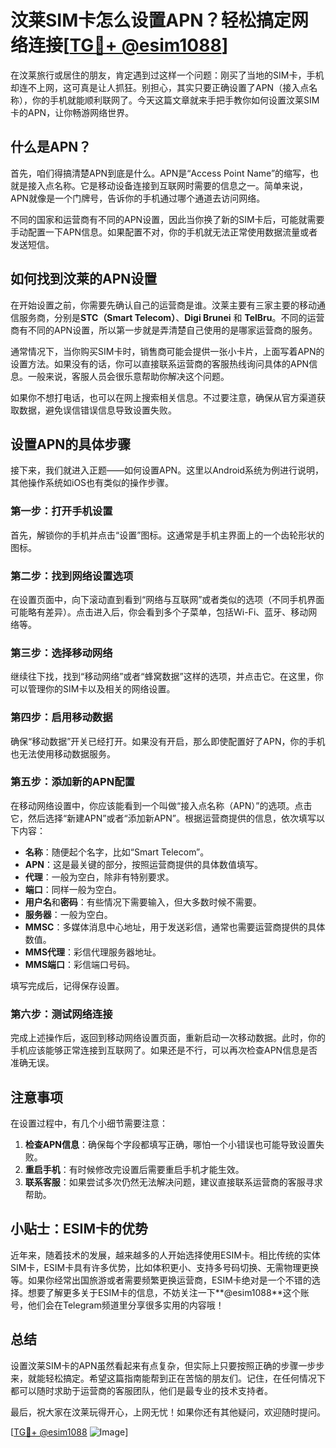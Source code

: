 # 汶莱SIM卡怎么设置APN？轻松搞定网络连接[[TG💪+ @esim1088](https://t.me/s/esim1088)]

在汶莱旅行或居住的朋友，肯定遇到过这样一个问题：刚买了当地的SIM卡，手机却连不上网，这可真是让人抓狂。别担心，其实只要正确设置了APN（接入点名称），你的手机就能顺利联网了。今天这篇文章就来手把手教你如何设置汶莱SIM卡的APN，让你畅游网络世界。

## 什么是APN？

首先，咱们得搞清楚APN到底是什么。APN是“Access Point Name”的缩写，也就是接入点名称。它是移动设备连接到互联网时需要的信息之一。简单来说，APN就像是一个门牌号，告诉你的手机通过哪个通道去访问网络。

不同的国家和运营商有不同的APN设置，因此当你换了新的SIM卡后，可能就需要手动配置一下APN信息。如果配置不对，你的手机就无法正常使用数据流量或者发送短信。

## 如何找到汶莱的APN设置

在开始设置之前，你需要先确认自己的运营商是谁。汶莱主要有三家主要的移动通信服务商，分别是**STC（Smart Telecom）**、**Digi Brunei** 和 **TelBru**。不同的运营商有不同的APN设置，所以第一步就是弄清楚自己使用的是哪家运营商的服务。

通常情况下，当你购买SIM卡时，销售商可能会提供一张小卡片，上面写着APN的设置方法。如果没有的话，你可以直接联系运营商的客服热线询问具体的APN信息。一般来说，客服人员会很乐意帮助你解决这个问题。

如果你不想打电话，也可以在网上搜索相关信息。不过要注意，确保从官方渠道获取数据，避免误信错误信息导致设置失败。

## 设置APN的具体步骤

接下来，我们就进入正题——如何设置APN。这里以Android系统为例进行说明，其他操作系统如iOS也有类似的操作步骤。

### 第一步：打开手机设置

首先，解锁你的手机并点击“设置”图标。这通常是手机主界面上的一个齿轮形状的图标。

### 第二步：找到网络设置选项

在设置页面中，向下滚动直到看到“网络与互联网”或者类似的选项（不同手机界面可能略有差异）。点击进入后，你会看到多个子菜单，包括Wi-Fi、蓝牙、移动网络等。

### 第三步：选择移动网络

继续往下找，找到“移动网络”或者“蜂窝数据”这样的选项，并点击它。在这里，你可以管理你的SIM卡以及相关的网络设置。

### 第四步：启用移动数据

确保“移动数据”开关已经打开。如果没有开启，那么即使配置好了APN，你的手机也无法使用移动数据服务。

### 第五步：添加新的APN配置

在移动网络设置中，你应该能看到一个叫做“接入点名称（APN）”的选项。点击它，然后选择“新建APN”或者“添加新APN”。根据运营商提供的信息，依次填写以下内容：

- **名称**：随便起个名字，比如“Smart Telecom”。
- **APN**：这是最关键的部分，按照运营商提供的具体数值填写。
- **代理**：一般为空白，除非有特别要求。
- **端口**：同样一般为空白。
- **用户名**和**密码**：有些情况下需要输入，但大多数时候不需要。
- **服务器**：一般为空白。
- **MMSC**：多媒体消息中心地址，用于发送彩信，通常也需要运营商提供的具体数值。
- **MMS代理**：彩信代理服务器地址。
- **MMS端口**：彩信端口号码。

填写完成后，记得保存设置。

### 第六步：测试网络连接

完成上述操作后，返回到移动网络设置页面，重新启动一次移动数据。此时，你的手机应该能够正常连接到互联网了。如果还是不行，可以再次检查APN信息是否准确无误。

## 注意事项

在设置过程中，有几个小细节需要注意：

1. **检查APN信息**：确保每个字段都填写正确，哪怕一个小错误也可能导致设置失败。
2. **重启手机**：有时候修改完设置后需要重启手机才能生效。
3. **联系客服**：如果尝试多次仍然无法解决问题，建议直接联系运营商的客服寻求帮助。

## 小贴士：ESIM卡的优势

近年来，随着技术的发展，越来越多的人开始选择使用ESIM卡。相比传统的实体SIM卡，ESIM卡具有许多优势，比如体积更小、支持多号码切换、无需物理更换等。如果你经常出国旅游或者需要频繁更换运营商，ESIM卡绝对是一个不错的选择。想要了解更多关于ESIM卡的信息，不妨关注一下**@esim1088**这个账号，他们会在Telegram频道里分享很多实用的内容哦！

## 总结

设置汶莱SIM卡的APN虽然看起来有点复杂，但实际上只要按照正确的步骤一步步来，就能轻松搞定。希望这篇指南能帮到正在苦恼的朋友们。记住，在任何情况下都可以随时求助于运营商的客服团队，他们是最专业的技术支持者。

最后，祝大家在汶莱玩得开心，上网无忧！如果你还有其他疑问，欢迎随时提问。

[[TG💪+ @esim1088](https://t.me/s/esim1088) ![Image](https://i.postimg.cc/4NQfJmqS/Snipaste-2025-05-13-00-14-12.png)]